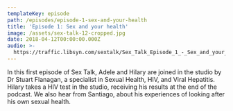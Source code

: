 ```yaml
---
templateKey: episode
path: /episodes/episode-1-sex-and-your-health
title: 'Episode 1: Sex and your health'
image: /assets/sex-talk-12-cropped.jpg
date: 2018-04-12T00:00:00.000Z
audio: >-
  https://traffic.libsyn.com/sextalk/Sex_Talk_Episode_1_-_Sex_and_your_Health.mp3
---
```

In this first episode of Sex Talk, Adele and Hilary are joined in the studio by Dr Stuart Flanagan, a specialist in Sexual Health, HIV, and Viral Hepatitis. Hilary takes a HIV test in the studio, receiving his results at the end of the podcast. We also hear from Santiago, about his experiences of looking after his own sexual health.

